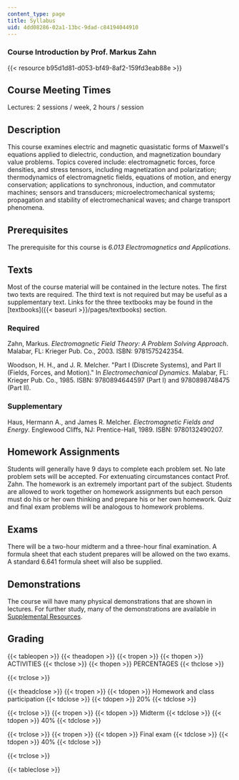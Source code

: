 ```yaml
---
content_type: page
title: Syllabus
uid: 4dd08286-02a1-13bc-9dad-c84194044910
---
```


### Course Introduction by Prof. Markus Zahn

{{< resource b95d1d81-d053-bf49-8af2-159fd3eab88e >}}

Course Meeting Times
--------------------

Lectures: 2 sessions / week, 2 hours / session

Description
-----------

This course examines electric and magnetic quasistatic forms of Maxwell's equations applied to dielectric, conduction, and magnetization boundary value problems. Topics covered include: electromagnetic forces, force densities, and stress tensors, including magnetization and polarization; thermodynamics of electromagnetic fields, equations of motion, and energy conservation; applications to synchronous, induction, and commutator machines; sensors and transducers; microelectromechanical systems; propagation and stability of electromechanical waves; and charge transport phenomena.

Prerequisites
-------------

The prerequisite for this course is _6.013 Electromagnetics and Applications_.

Texts
-----

Most of the course material will be contained in the lecture notes. The first two texts are required. The third text is not required but may be useful as a supplementary text. Links for the three textbooks may be found in the [textbooks]({{< baseurl >}}/pages/textbooks) section.

### Required

Zahn, Markus. _Electromagnetic Field Theory: A Problem Solving Approach_. Malabar, FL: Krieger Pub. Co., 2003. ISBN: 9781575242354.

Woodson, H. H., and J. R. Melcher. "Part I (Discrete Systems), and Part II (Fields, Forces, and Motion)." In _Electromechanical Dynamics_. Malabar, FL: Krieger Pub. Co., 1985. ISBN: 9780894644597 (Part I) and 9780898748475 (Part II).

### Supplementary

Haus, Hermann A., and James R. Melcher. _Electromagnetic Fields and Energy_. Englewood Cliffs, NJ: Prentice-Hall, 1989. ISBN: 9780132490207.

Homework Assignments
--------------------

Students will generally have 9 days to complete each problem set. No late problem sets will be accepted. For extenuating circumstances contact Prof. Zahn. The homework is an extremely important part of the subject. Students are allowed to work together on homework assignments but each person must do his or her own thinking and prepare his or her own homework. Quiz and final exam problems will be analogous to homework problems.

Exams
-----

There will be a two-hour midterm and a three-hour final examination. A formula sheet that each student prepares will be allowed on the two exams. A standard 6.641 formula sheet will also be supplied.

Demonstrations
--------------

The course will have many physical demonstrations that are shown in lectures. For further study, many of the demonstrations are available in [Supplemental Resources](/courses/res-6-001-electromagnetic-fields-and-energy-spring-2008).

Grading
-------

{{< tableopen >}}
{{< theadopen >}}
{{< tropen >}}
{{< thopen >}}
ACTIVITIES
{{< thclose >}}
{{< thopen >}}
PERCENTAGES
{{< thclose >}}

{{< trclose >}}

{{< theadclose >}}
{{< tropen >}}
{{< tdopen >}}
Homework and class participation
{{< tdclose >}}
{{< tdopen >}}
20%
{{< tdclose >}}

{{< trclose >}}
{{< tropen >}}
{{< tdopen >}}
Midterm
{{< tdclose >}}
{{< tdopen >}}
40%
{{< tdclose >}}

{{< trclose >}}
{{< tropen >}}
{{< tdopen >}}
Final exam
{{< tdclose >}}
{{< tdopen >}}
40%
{{< tdclose >}}

{{< trclose >}}

{{< tableclose >}}